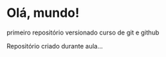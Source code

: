 # Olá, mundo!
 primeiro repositório versionado curso de git e github

Repositório criado durante aula... 
